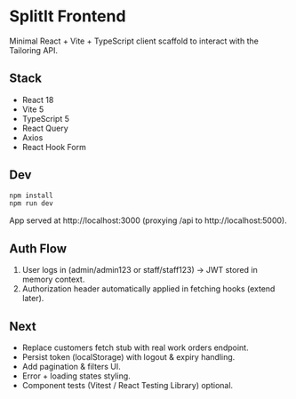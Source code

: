 # SplitIt Frontend

Minimal React + Vite + TypeScript client scaffold to interact with the Tailoring API.

## Stack
- React 18
- Vite 5
- TypeScript 5
- React Query
- Axios
- React Hook Form

## Dev
```bash
npm install
npm run dev
```
App served at http://localhost:3000 (proxying /api to http://localhost:5000).

## Auth Flow
1. User logs in (admin/admin123 or staff/staff123) -> JWT stored in memory context.
2. Authorization header automatically applied in fetching hooks (extend later).

## Next
- Replace customers fetch stub with real work orders endpoint.
- Persist token (localStorage) with logout & expiry handling.
- Add pagination & filters UI.
- Error + loading states styling.
- Component tests (Vitest / React Testing Library) optional.
